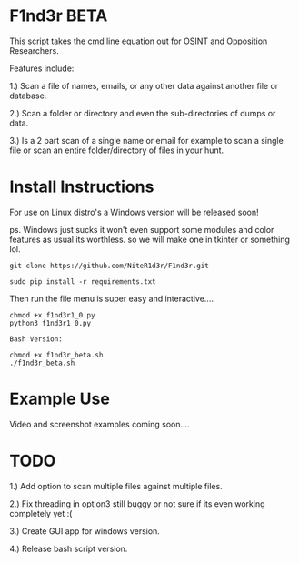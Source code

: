 # F1nd3r BETA

This script takes the cmd line equation out for OSINT and Opposition Researchers. 

Features include:

1.) Scan a file of names, emails, or any other data against another file or database.

2.) Scan a folder or directory and even the sub-directories of dumps or data.

3.) Is a 2 part scan of a single name or email for example to scan a single file
    or scan an entire folder/directory of files in your hunt.
# Install Instructions

For use on Linux distro's a Windows version will be released soon!

ps. Windows just sucks it won't even support some modules and color features as usual its worthless.
so we will make one in tkinter or something lol. 

```
git clone https://github.com/NiteR1d3r/F1nd3r.git
```
```
sudo pip install -r requirements.txt
```
Then run the file menu is super easy and interactive....
```
chmod +x f1nd3r1_0.py
python3 f1nd3r1_0.py

Bash Version:

chmod +x f1nd3r_beta.sh
./f1nd3r_beta.sh
```
# Example Use

Video and screenshot examples coming soon....

# TODO

1.) Add option to scan multiple files against multiple files.

2.) Fix threading in option3 still buggy or not sure if its even working completely yet :(

3.) Create GUI app for windows version.

4.) Release bash script version.


